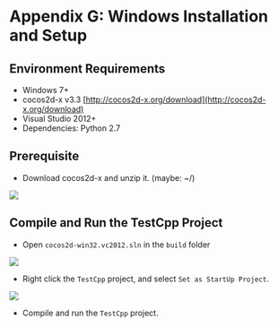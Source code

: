 # Appendix G: Windows Installation and Setup

## Environment Requirements
* Windows 7+
* cocos2d-x v3.3 [http://cocos2d-x.org/download](http://cocos2d-x.org/download)
* Visual Studio 2012+
* Dependencies: Python 2.7

## Prerequisite
* Download cocos2d-x and unzip it. (maybe: ~/)

![](G-img/1.png "")

## Compile and Run the TestCpp Project
* Open `cocos2d-win32.vc2012.sln` in the `build` folder

![](G-img/2.png "")

* Right click the `TestCpp` project, and select `Set as StartUp Project`.

![](G-img/3.png "")

* Compile and run the `TestCpp` project.
